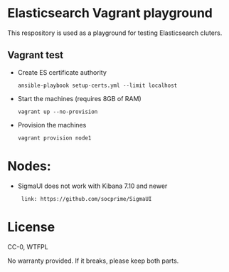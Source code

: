 # Elasticsearch Vagrant playground

This respository is used as a playground for testing Elasticsearch 
cluters.


## Vagrant test

* Create ES certificate authority
 
      ansible-playbook setup-certs.yml --limit localhost

* Start the machines (requires 8GB of RAM)
 
      vagrant up --no-provision

* Provision the machines  
 
      vagrant provision node1

# Nodes:

* SigmaUI does not work with Kibana 7.10 and newer

       link: https://github.com/socprime/SigmaUI


# License

CC-0, WTFPL

No warranty provided. If it breaks, please keep both parts.

